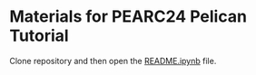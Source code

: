 # Materials for PEARC24 Pelican Tutorial

Clone repository and then open the [README.ipynb](README.ipynb) file.
